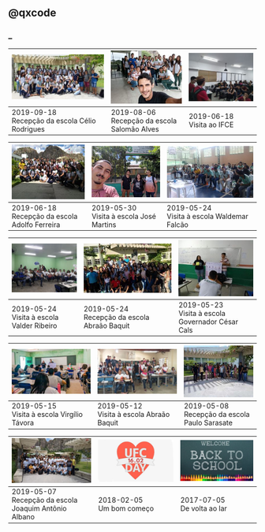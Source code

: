 ## @qxcode


### _

[![](config/thumb/15.jpg)](base/15/Readme.md)|[![](config/thumb/14.jpg)](base/14/Readme.md)|[![](config/thumb/13.jpg)](base/13/Readme.md)
-|-|-
2019-09-18<br>Recepção da escola Célio Rodrigues|2019-08-06<br>Recepção da escola Salomão Alves|2019-06-18<br>Visita ao IFCE


[![](config/thumb/12.jpg)](base/12/Readme.md)|[![](config/thumb/11.jpg)](base/11/Readme.md)|[![](config/thumb/10.jpg)](base/10/Readme.md)
-|-|-
2019-06-18<br>Recepção da escola Adolfo Ferreira|2019-05-30<br>Visita à escola José Martins|2019-05-24<br>Visita à escola Waldemar Falcão


[![](config/thumb/09.jpg)](base/09/Readme.md)|[![](config/thumb/08.jpg)](base/08/Readme.md)|[![](config/thumb/07.jpg)](base/07/Readme.md)
-|-|-
2019-05-24<br>Visita à escola Valder Ribeiro|2019-05-24<br>Recepção da escola Abraão Baquit|2019-05-23<br>Visita à escola Governador César Cals


[![](config/thumb/06.jpg)](base/06/Readme.md)|[![](config/thumb/05.jpg)](base/05/Readme.md)|[![](config/thumb/04.jpg)](base/04/Readme.md)
-|-|-
2019-05-15<br>Visita à escola Virgílio Távora|2019-05-12<br>Visita à escola Abraão Baquit|2019-05-08<br>Recepção da escola Paulo Sarasate


[![](config/thumb/03.jpg)](base/03/Readme.md)|[![](config/thumb/02.jpg)](base/02/Readme.md)|[![](config/thumb/01.jpg)](base/01/Readme.md)
-|-|-
2019-05-07<br>Recepção da escola Joaquim Antônio Albano|2018-02-05<br>Um bom começo|2017-07-05<br>De volta ao lar


